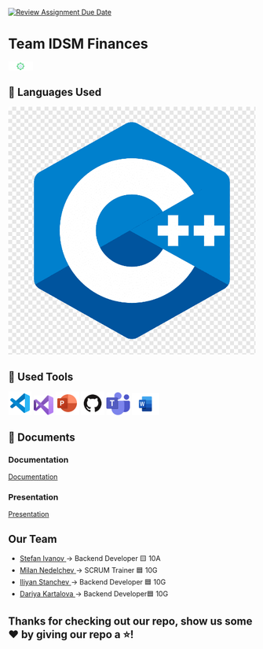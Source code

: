 [![Review Assignment Due Date](https://classroom.github.com/assets/deadline-readme-button-22041afd0340ce965d47ae6ef1cefeee28c7c493a6346c4f15d667ab976d596c.svg)](https://classroom.github.com/a/u5k3noT3)
# Team IDSM Finances
<img src="pictures/logo.png" width=50px; >

## 🚀 Languages Used
<p align="left">
  <a href="https://www.cplusplus.com/"><img src="pictures/cpplogo.png" alt="C++"/></a>
</p>


## 🔧 Used Tools
 <p align="left"> 
    <a href="https://code.visualstudio.com/"><img src="pictures/visualstudio-code.png" alt="Visual Studio Code"/></a>
    <a href="https://code.visualstudio.com/"><img src="pictures/visualstudio.png" alt="Visual Studio" width="40" height="40" /></a>
      <a href="https://www.microsoft.com/en-us/microsoft-365/powerpoint"><img src="pictures/powerpoint.png" alt="MS PowerPoint logo" width=48px /></a>
      <a href="https://github.com/"> <img src="pictures/github.png" alt="GitHub Logo" width=48px/></a>
      <a href="https://teams.com/"> <img src="pictures/teams.jpg" alt="Teams Logo" width=48px/></a>
      <a href="https://word.com/"> <img src="pictures/word.png" alt="Word Logo" width="55" height="45"/></a>
    </p> 

## 📄 Documents
### Documentation
  [Documentation](files/Documentation.docx)
### Presentation    
[Presentation](files/IDSM-Presentation.pptx)

## Our Team 
- <a href = "https://github.com/SBIvanov22"> Stefan Ivanov </a> -> Backend Developer 🟨 10A
- <a href = "https://github.com/MPNedelchev22"> Milan Nedelchev </a> -> SCRUM Trainer 🟦 10G
- <a href = "https://github.com/ISStanchev22"> Iliyan Stanchev </a> ->  Backend Developer 🟦 10G
- <a href = "https://github.com/DYKartalova22"> Dariya Kartalova </a> ->  Backend Developer🟦 10G


## Thanks for checking out our repo, show us some ❤️ by giving our repo a ⭐️!
